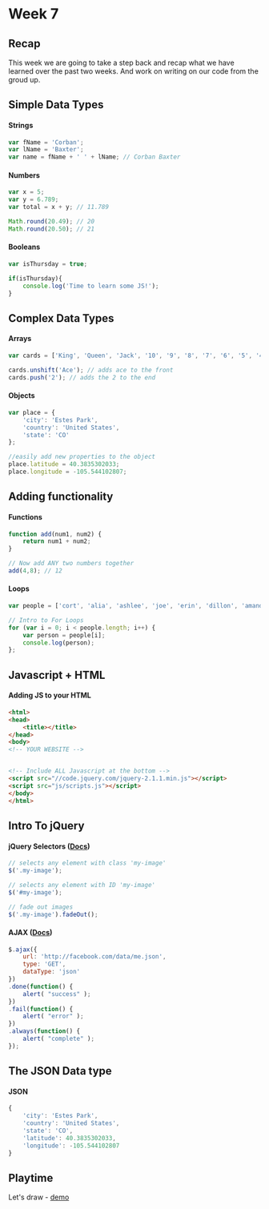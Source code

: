 # Week 7

## Recap
This week we are going to take a step back and recap what we have learned over the past two weeks. And work on writing on our code from the groud up.

## Simple Data Types

#### Strings
```javascript
var fName = 'Corban';
var lName = 'Baxter';
var name = fName + ' ' + lName; // Corban Baxter
```

#### Numbers
```javascript
var x = 5;
var y = 6.789;
var total = x + y; // 11.789

Math.round(20.49); // 20
Math.round(20.50); // 21
```

#### Booleans
```javascript
var isThursday = true;

if(isThursday){
	console.log('Time to learn some JS!');
}

```

## Complex Data Types

#### Arrays
```javascript
var cards = ['King', 'Queen', 'Jack', '10', '9', '8', '7', '6', '5', '4', '3'];

cards.unshift('Ace'); // adds ace to the front
cards.push('2'); // adds the 2 to the end
```

#### Objects
```javascript
var place = {
	'city': 'Estes Park',
	'country': 'United States',
	'state': 'CO'
};

//easily add new properties to the object
place.latitude = 40.3835302033;
place.longitude = -105.544102807;

```

## Adding functionality

#### Functions 
```javascript
function add(num1, num2) {
	return num1 + num2;
}

// Now add ANY two numbers together
add(4,8); // 12

```

#### Loops
```javascript
var people = ['cort', 'alia', 'ashlee', 'joe', 'erin', 'dillon', 'amanda', 'danny', ' brad'];

// Intro to For Loops
for (var i = 0; i < people.length; i++) {
	var person = people[i];
	console.log(person);
};


```

## Javascript + HTML

#### Adding JS to your HTML

```html
<html>
<head>
	<title></title>
</head>
<body>
<!-- YOUR WEBSITE -->


<!-- Include ALL Javascript at the bottom -->
<script src="//code.jquery.com/jquery-2.1.1.min.js"></script>
<script src="js/scripts.js"></script>
</body>
</html>

```


## Intro To jQuery


#### jQuery Selectors ([Docs](http://api.jquery.com/category/selectors/))

```javascript
// selects any element with class 'my-image'
$('.my-image'); 

// selects any element with ID 'my-image'
$('#my-image'); 

// fade out images
$('.my-image').fadeOut(); 

```

#### AJAX ([Docs](http://api.jquery.com/jquery.ajax/))


```javascript
$.ajax({
	url: 'http://facebook.com/data/me.json',
	type: 'GET',
	dataType: 'json'
})
.done(function() {
	alert( "success" );
})
.fail(function() {
	alert( "error" );
})
.always(function() {
	alert( "complete" );
});

```

## The JSON Data type

#### JSON
```javascript
{
	'city': 'Estes Park',
	'country': 'United States',
	'state': 'CO',
	'latitude': 40.3835302033,
	'longitude': -105.544102807
}

```

## Playtime
Let's draw - [demo](http://mrdoob.com/projects/multiuserpad/)
